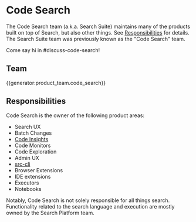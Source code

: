 # Code Search

The Code Search team (a.k.a. Search Suite) maintains many of the products built on top of Search,
but also other things. See [Responsibilities](#responsibilities) for
details. The Search Suite team was previously known as the "Code Search" team.

Come say hi in #discuss-code-search!

## Team

{{generator:product_team.code_search}}

## Responsibilities

Code Search is the owner of the following product areas:

- Search UX
- Batch Changes
- [Code Insights](./code-insights/index.md)
- Code Monitors
- Code Exploration
- Admin UX
- [src-cli](https://github.com/sourcegraph/src-cli)
- Browser Extensions
- IDE extensions
- Executors
- Notebooks

Notably, Code Search is not solely responsible for all things search.
Functionality related to the search language and execution are mostly owned by the Search Platform team.
